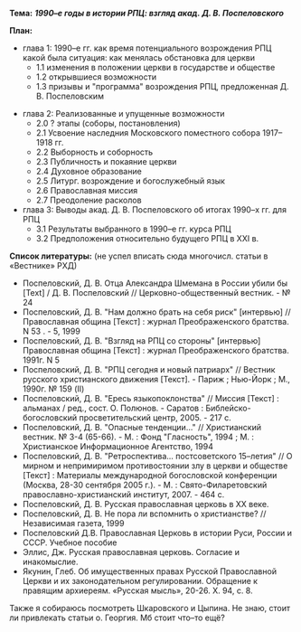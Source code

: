 __Тема:__ ___1990–е годы в истории РПЦ: взгляд акад. Д. В. Поспеловского___

__План:__

- глава 1: 1990–е гг. как время потенциального возрождения РПЦ
какой была ситуация: как менялась обстановка для церкви
	- 1.1 изменения в положении церкви в государстве и обществе
	- 1.2 открывшиеся возможности
	- 1.3 призывы и "программа" возрождения РПЦ, предложенная Д. В. Поспеловским
<!-- (мб также оАМ, оГК (статья...) и др.?)-->
- глава 2: Реализованные и упущенные возможности
	- 2.0 ? этапы (соборы, постановления)
	- 2.1 Усвоение наследния Московского поместного собора 1917–1918 гг.
	- 2.2 Выборность и соборность
	- 2.3 Публичность и покаяние церкви <!--секретность, "тихая дилпоматия" (вплоть до создания "коммун. свящ." vs каноничность и публичное покаяние-->
	- 2.4 Духовное образование
	- 2.5 Литург. возрождение и богослужебный язык
	- 2.6 Православная миссия <!--рост сектанства-->
	- 2.7 Преодоление расколов
- глава 3: Выводы акад. Д. В. Поспеловского об итогах 1990–х гг. для РПЦ
	- 3.1 Результаты выбранного в 1990–е гг. курса РПЦ
	- 3.2 Предположения относительно будущего РПЦ в XXI в.

__Список литературы:__ (не успел вписать сюда многочисл. статьи в «Вестнике» РХД)

- Поспеловский, Д. В.  Отца Александра Шмемана в России убили бы [Text] / Д. В. Поспеловский // Церковно-общественный вестник. - № 24
- Поспеловский, Д. В. "Нам должно брать на себя риск" [интервью] // Православная община [Текст] : журнал Преображенского братства. N 53 . - 5, 1999
- Поспеловский, Д. В. "Взгляд на РПЦ со стороны" [интервью] Православная община [Текст] : журнал Преображенского братства. 1991г. N 5
- Поспеловский, Д. В. "РПЦ сегодня и новый патриарх" // Вестник русского христианского движения [Текст]. - Париж ; Нью-Йорк ; М., 1990г. № 159 (II) 
- Поспеловский, Д. В. "Ересь языкопоклонства" // Миссия [Текст] : альманах / ред., сост. О. Полюнов. - Саратов : Библейско-богословский просветительский центр, 2005. - 217 с.
- Поспеловский, Д. В. "Опасные тенденции..." // Христианский вестник. № 3-4 (65-66). - М. : Фонд "Гласность", 1994 ; М. : Христианское Информационное Агентство, 1994
- Поспеловский, Д. В. "Ретроспектива... постсоветского 15–летия" // О мирном и непримиримом противостоянии злу в церкви и обществе [Текст] : Материалы международной богословской конференции (Москва, 28-30 сентября 2005 г.). - М. : Свято-Филаретовский православно-христианский институт, 2007. - 464 с.
- Поспеловский, Д. В.  Русская православная церковь в XX веке. 
- Поспеловский, Д. В. Не пора ли вспомнить о христианстве? // Независимая газета, 1999
- Поспеловский Д.В. Православная Церковь в истории Руси, России и СССР. Учебное пособие
- Эллис, Дж. Русская православная церковь. Согласие и инакомыслие. 
- Якунин, Глеб. Об имущественных правах Русской Православной Церкви и их законодательном регулировании. Обращение к правящим архиереям. «Русская мысль», 20-26. Х. 94, с. 8.

Также я собираюсь посмотреть Шкаровского и Цыпина.
Не знаю, стоит ли привлекать статьи о. Георгия.
Мб стоит что–то ещё?
